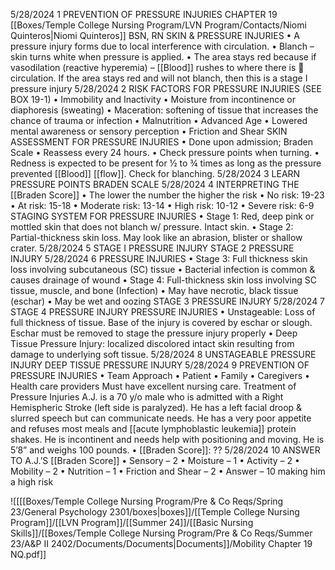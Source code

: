 5/28/2024 1 PREVENTION OF PRESSURE INJURIES CHAPTER 19 [[Boxes/Temple College Nursing Program/LVN Program/Contacts/Niomi Quinteros|Niomi Quinteros]] BSN, RN SKIN & PRESSURE INJURIES • A pressure injury forms due to local interference with circulation. • Blanch – skin turns white when pressure is applied. • The area stays red because if vasodilation (reactive hyperemia) – [[Blood]] rushes to where there is  circulation. If the area stays red and will not blanch, then this is a stage I pressure injury 5/28/2024 2 RISK FACTORS FOR PRESSURE INJURIES (SEE BOX 19-1) • Immobility and Inactivity • Moisture from incontinence or diaphoresis (sweating) • Maceration: softening of tissue that increases the chance of trauma or infection • Malnutrition • Advanced Age • Lowered mental awareness or sensory perception • Friction and Shear SKIN ASSESSMENT FOR PRESSURE INJURIES • Done upon admission; Braden Scale • Reassess every 24 hours. • Check pressure points when turning. • Redness is expected to be present for ½ to ¾ times as long as the pressure prevented [[Blood]] [[flow]]. Check for blanching. 5/28/2024 3 LEARN PRESSURE POINTS BRADEN SCALE 5/28/2024 4 INTERPRETING THE [[Braden Score]] • The lower the number the higher the risk • No risk: 19-23 • At risk: 15-18 • Moderate risk: 13-14 • High risk: 10-12 • Severe risk: 6-9 STAGING SYSTEM FOR PRESSURE INJURIES • Stage 1: Red, deep pink or mottled skin that does not blanch w/ pressure. Intact skin. • Stage 2: Partial-thickness skin loss. May look like an abrasion, blister or shallow crater. 5/28/2024 5 STAGE I PRESSURE INJURY STAGE 2 PRESSURE INJURY 5/28/2024 6 PRESSURE INJURIES • Stage 3: Full thickness skin loss involving subcutaneous (SC) tissue • Bacterial infection is common & causes drainage of wound • Stage 4: Full-thickness skin loss involving SC tissue, muscle, and bone (Infection) • May have necrotic, black tissue (eschar) • May be wet and oozing STAGE 3 PRESSURE INJURY 5/28/2024 7 STAGE 4 PRESSURE INJURY PRESSURE INJURIES • Unstageable: Loss of full thickness of tissue. Base of the injury is covered by eschar or slough. Eschar must be removed to stage the pressure injury properly • Deep Tissue Pressure Injury: localized discolored intact skin resulting from damage to underlying soft tissue. 5/28/2024 8 UNSTAGEABLE PRESSURE INJURY DEEP TISSUE PRESSURE INJURY 5/28/2024 9 PREVENTION OF PRESSURE INJURIES • Team Approach • Patient • Family • Caregivers • Health care providers Must have excellent nursing care. Treatment of Pressure Injuries A.J. is a 70 y/o male who is admitted with a Right Hemispheric Stroke (left side is paralyzed). He has a left facial droop & slurred speech but can communicate needs. He has a very poor appetite and refuses most meals and [[acute lymphoblastic leukemia]] protein shakes. He is incontinent and needs help with positioning and moving. He is 5’8” and weighs 100 pounds. • [[Braden Score]]: ?? 5/28/2024 10 ANSWER TO A.J.’S [[Braden Score]] • Sensory – 2 • Moisture – 1 • Activity – 2 • Mobility – 2 • Nutrition – 1 • Friction and Shear – 2 • Answer – 10 making him a high risk

![[[[Boxes/Temple College Nursing Program/Pre & Co Reqs/Spring 23/General Psychology 2301/boxes|boxes]]/[[Temple College Nursing Program]]/[[LVN Program]]/[[Summer 24]]/[[Basic Nursing Skills]]/[[Boxes/Temple College Nursing Program/Pre & Co Reqs/Summer 23/A&P II 2402/Documents/Documents|Documents]]/Mobility Chapter 19 NQ.pdf]]